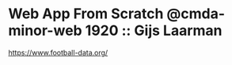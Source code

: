 # Web App From Scratch @cmda-minor-web 1920 :: Gijs Laarman


<!-- Add a link to your live demo in Github Pages 🌐-->

<!-- ☝️ replace this description with a description & Image of your own work -->

<!-- replace the code in the /docs folder with your own, so you can showcase your work with GitHub Pages 🌍 -->

<!-- Add a nice poster image here at the end of the week, showing off your shiny frontend 📸 -->

<!-- Maybe a table of contents here? 📚 -->

<!-- How about a section that describes how to install this project? 🤓 -->

<!-- ...but how does one use this project? What are its features 🤔 -->

<!-- What external data source is featured in your project and what are its properties 🌠 -->
https://www.football-data.org/

<!-- Maybe a checklist of done stuff and stuff still on your wishlist? ✅ -->

<!-- How about a license here? 📜 (or is it a licence?) 🤷 -->
